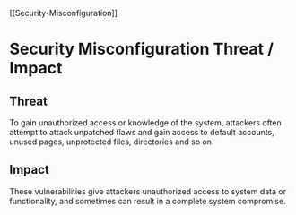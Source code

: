 [[Security-Misconfiguration]]
# Security Misconfiguration Threat  / Impact

## Threat
To gain unauthorized access or knowledge of the system, attackers often attempt to attack unpatched flaws and gain access to default accounts, unused pages, unprotected files, directories and so on.

## Impact
These vulnerabilities give attackers unauthorized access to system data or functionality, and sometimes can result in a complete system compromise.